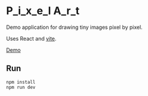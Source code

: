 # P_i_x_e_l A_r_t

Demo application for drawing tiny images pixel by pixel.

Uses React and [vite](https://github.com/vitejs/vite).

[Demo](https://webdingens.github.io/task-3-pixel-art/)

## Run

```
npm install
npm run dev
```